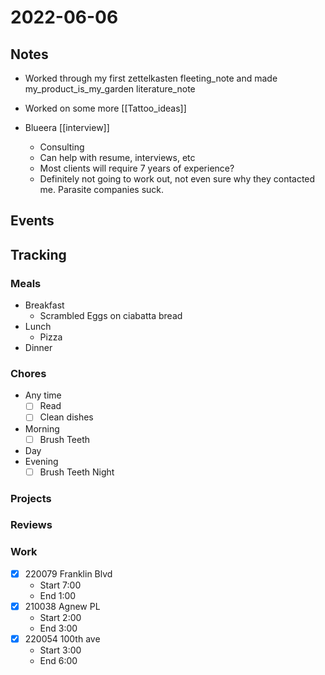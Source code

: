 # 2022-06-06
## Notes
- Worked through my first zettelkasten fleeting_note and made my_product_is_my_garden literature_note
- Worked on some more [[Tattoo_ideas]]

- Blueera [[interview]]
	- Consulting
	- Can help with resume, interviews, etc
	- Most clients will require 7 years of experience?
	- Definitely not going to work out, not even sure why they contacted me. Parasite companies suck.
## Events

## Tracking
### Meals
- Breakfast
	- Scrambled Eggs on ciabatta bread
- Lunch
	- Pizza
- Dinner

### Chores
- Any time
	- [ ] Read
	- [ ] Clean dishes
- Morning
	- [ ] Brush Teeth
- Day
- Evening
	- [ ] Brush Teeth Night

### Projects

### Reviews

### Work
- [x] 220079 Franklin Blvd
	- Start 7:00
	- End 1:00
- [x] 210038 Agnew PL
	- Start 2:00
	- End 3:00
- [x] 220054 100th ave
	- Start 3:00
	- End 6:00